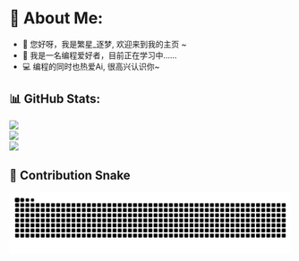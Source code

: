 # 💫 About Me:
- 👋 您好呀，我是繁星_逐梦, 欢迎来到我的主页 ~
- 👀 我是一名编程爱好者，目前正在学习中……
- 💻 编程的同时也热爱Ai, 很高兴认识你~



## 📊 GitHub Stats:
![](https://github-readme-stats.vercel.app/api?username=printlndarling&theme=radical&hide_border=false&include_all_commits=true&count_private=true)<br/>
![](https://github-readme-streak-stats.herokuapp.com/?user=printlndarling&theme=radical&hide_border=false)<br/>
![](https://github-readme-stats.vercel.app/api/top-langs/?username=printlndarling&theme=radical&hide_border=false&include_all_commits=true&count_private=true&layout=compact)



## 🔲 Contribution Snake
<!-- 直接引用仓库根目录下生成的 snake.svg -->
![contrib-snake](https://github.com/printlndarling/printlndarling/blob/output/github-contribution-grid-snake.svg)

